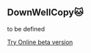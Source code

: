 ## DownWellCopy:cat: 

to be defined


[Try Online beta version](https://guillaume-gomez.github.io/downWellCopycat/Build/)

